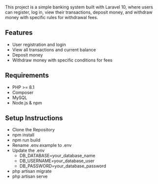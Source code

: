 



This project is a simple banking system built with Laravel 10, where users can register, log in, view their transactions, deposit money, and withdraw money with specific rules for withdrawal fees.
## Features
- User registration and login
- View all transactions and current balance
- Deposit money
- Withdraw money with specific conditions for fees

## Requirements
- PHP >= 8.1
- Composer
- MySQL
- Node.js & npm

## Setup Instructions
- Clone the Repository
- npm install
- npm run build
- Rename .env.example to .env
- Update the .env
  - DB_DATABASE=your_database_name
  - DB_USERNAME=your_database_user
  - DB_PASSWORD=your_database_password
- php artisan migrate
- php artisan serve
